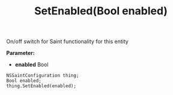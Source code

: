 ﻿---
uid: crmscript_ref_NSSaintConfiguration_SetEnabled
title: SetEnabled(Bool enabled)
intellisense: NSSaintConfiguration.SetEnabled
keywords: NSSaintConfiguration, GetEnabled
so.topic: reference
---

On/off switch for Saint functionality for this entity

**Parameter:** 
 - **enabled** Bool

```crmscript
NSSaintConfiguration thing;
Bool enabled;
thing.SetEnabled(enabled);
```

